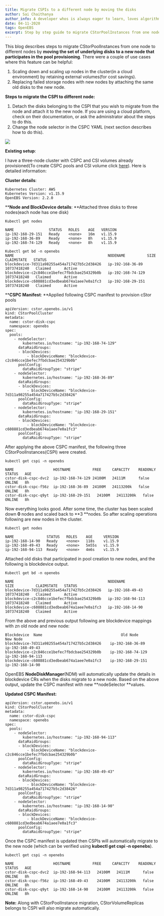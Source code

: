 ```yaml
---
title: Migrate CSPIs to a different node by moving the disks
author: Sai Chaithanya
author_info: A developer whos is always eager to learn, loves algorithms, maths, Kubernetes, and programming, Passionate towards Data Science. Enjoys playing kabaddi and traveling.
date: 04-11-2020
tags: OpenEBS
excerpt: Step by step guide to migrate CStorPoolInstances from one node to different nodes by moving the set of underlying disks
---
```



This blog describes steps to migrate CStorPoolInstances from one node to different nodes by **moving the set of underlying disks to a new node that participates in the pool provisioning**. There were a couple of use cases where this feature can be helpful:

1. Scaling down and scaling up nodes in the cluster(in a cloud environment) by retaining external volumes(for cost savings).
2. Replacing failed storage nodes with new nodes by attaching the same old disks to the new node.

**Steps to migrate the CSPI to different node:**

1. Detach the disks belonging to the CSPI that you wish to migrate from the node and attach it to the new node. If you are using a cloud platform, check on their documentation, or ask the administrator about the steps to do this.
2. Change the node selector in the CSPC YAML (next section describes how to do this).

![](https://lh4.googleusercontent.com/XTwKu6lE3lyoZ3cHRO9HNJGUaTOoGfE-OWGuscrmukbxEKJNPSaEqxUPbbNnnc3dcD-Aybc2_AF0y2Scf0QBxSDG_f9QZWRu67sXZjoMKO6nymhgelEWfDzPjfGKi4D9UwLBaN0D)

**Existing setup**:

I have a three-node cluster with CSPC and CSI volumes already provisioned(To create CSPC pools and CSI volume click [here](https://github.com/openebs/cstor-operators/blob/master/docs/quick.md#quickstart)). Here is detailed information:

**Cluster details**:

    Kubernetes Cluster: AWS
    Kubernetes Version: v1.15.9
    OpenEBS Version: 2.2.0 

****Node and BlockDevice details**: **Attached three disks to three nodes(each node has one disk)

    Kubectl get nodes
    
    NAME                STATUS   ROLES    AGE   VERSION
    ip-192-168-29-151   Ready    <none>   16m   v1.15.9
    ip-192-168-36-89    Ready    <none>   8h    v1.15.9
    ip-192-168-74-129   Ready    <none>   8h    v1.15.9
    
    Kubectl get bd -n openebs
    NAME                                           NODENAME          SIZE          CLAIMSTATE   STATUS  
    blockdevice-7d311a98255a454a717427b5c2d38426   ip-192-168-36-89  10737418240   Claimed      Active   
    blockdevice-c2c846cce1befec7fbdcbae254329b0b   ip-192-168-74-129 10737418240   Claimed      Active   
    blockdevice-c608881cd3edbeab674a1aee7e0a1fc3   ip-192-168-29-151 10737418240   Claimed      Active

****CSPC Manifest**: **Applied following CSPC manifest to provision cStor pools

    apiVersion: cstor.openebs.io/v1
    kind: CStorPoolCluster
    metadata:
      name: cstor-disk-cspc
      namespace: openebs
    spec:
      pools:
        - nodeSelector:
            kubernetes.io/hostname: "ip-192-168-74-129"
          dataRaidGroups:
          - blockDevices:
              - blockDeviceName: "blockdevice-c2c846cce1befec7fbdcbae254329b0b"
          poolConfig:
            dataRaidGroupType: "stripe"
        - nodeSelector:
            kubernetes.io/hostname: "ip-192-168-36-89"
          dataRaidGroups:
          - blockDevices:
              - blockDeviceName: "blockdevice-7d311a98255a454a717427b5c2d38426"
          poolConfig:
            dataRaidGroupType: "stripe"
        - nodeSelector:
            kubernetes.io/hostname: "ip-192-168-29-151"
          dataRaidGroups:
          - blockDevices:
              - blockDeviceName: "blockdevice-c608881cd3edbeab674a1aee7e0a1fc3"
          poolConfig:
            dataRaidGroupType: "stripe"

After applying the above CSPC manifest, the following three CStorPoolInstances(CSPI) were created.

    kubectl get cspi -n openebs
    
    NAME                  HOSTNAME          FREE     CAPACITY    READONLY  STATUS   AGE
    cstor-disk-cspc-dvc2  ip-192-168-74-129 24100M   24111M      false     ONLINE   8h
    cstor-disk-cspc-f56z  ip-192-168-36-89  24100M   24113200k   false     ONLINE   8h
    cstor-disk-cspc-q9yt  ip-192-168-29-151   24100M   24113200k   false     ONLINE   8h

Now everything looks good. After some time, the cluster has been scaled down **0** nodes and scaled back to **3 **nodes. So after scaling operations following are new nodes in the cluster.

    Kubectl get nodes
    
    NAME               STATUS   ROLES    AGE     VERSION
    ip-192-168-14-90   Ready    <none>   118s    v1.15.9
    ip-192-168-49-43   Ready    <none>   5m55s   v1.15.9
    ip-192-168-94-113  Ready    <none>   4m6s    v1.15.9

Attached old disks that participated in pool creation to new nodes, and the following is blockdevice output.

    Kubectl get bd -n openebs
    
    NAME                                           NODENAME            SIZE          CLAIMSTATE   STATUS  
    blockdevice-7d311a98255a454a717427b5c2d38426   ip-192-168-49-43    10737418240   Claimed      Active   
    blockdevice-c2c846cce1befec7fbdcbae254329b0b   ip-192-168-94-113   10737418240   Claimed      Active   
    blockdevice-c608881cd3edbeab674a1aee7e0a1fc3   ip-192-168-14-90    10737418240   Claimed      Active

From the above and previous output following are blockdevice mappings with zn old node and new node:

    Blockdevice  Name                                    Old Node            New Node 
    blockdevice-7d311a98255a454a717427b5c2d38426    ip-192-168-36-89        ip-192-168-49-43
    blockdevice-c2c846cce1befec7fbdcbae254329b0b    ip-192-168-74-129       ip-192-168-94-113
    blockdevice-c608881cd3edbeab674a1aee7e0a1fc3    ip-192-168-29-151       ip-192-168-14-90

OpenEBS **NodeDiskManager**(NDM) will automatically update the details in blockdevice CRs when the disks migrate to a new node. Based on the above output, update the CSPC manifest with new **nodeSelector **values.

****Updated CSPC Manifest**:**

    apiVersion: cstor.openebs.io/v1
    kind: CStorPoolCluster
    metadata:
      name: cstor-disk-cspc
      namespace: openebs
    spec:
      pools:
        - nodeSelector:
            kubernetes.io/hostname: "ip-192-168-94-113"
          dataRaidGroups:
          - blockDevices:
              - blockDeviceName: "blockdevice-c2c846cce1befec7fbdcbae254329b0b"
          poolConfig:
            dataRaidGroupType: "stripe"
        - nodeSelector:
            kubernetes.io/hostname: "ip-192-168-49-43"
          dataRaidGroups:
          - blockDevices:
              - blockDeviceName: "blockdevice-7d311a98255a454a717427b5c2d38426"
          poolConfig:
            dataRaidGroupType: "stripe"
        - nodeSelector:
            kubernetes.io/hostname: "ip-192-168-14-90"
          dataRaidGroups:
          - blockDevices:
              - blockDeviceName: "blockdevice-c608881cd3edbeab674a1aee7e0a1fc3"
          poolConfig:
            dataRaidGroupType: "stripe"

Once the CSPC manifest is updated then CSPIs will automatically migrate to the new node (which can be verified using ****kubectl get cspi -n openebs****).

    kubectl get cspi -n openebs
    
    NAME                  HOSTNAME          FREE     CAPACITY    READONLY  STATUS   AGE
    cstor-disk-cspc-dvc2  ip-192-168-94-113   24100M   24111M      false     ONLINE   8h
    cstor-disk-cspc-f56z  ip-192-168-49-43    24100M   24113200k   false     ONLINE   8h
    cstor-disk-cspc-q9yt  ip-192-168-14-90    24100M   24113200k   false     ONLINE   8h

**Note:** Along with CStorPoolInstance migration, CStorVolumeReplicas belongs to CSPI will also migrate automatically.
